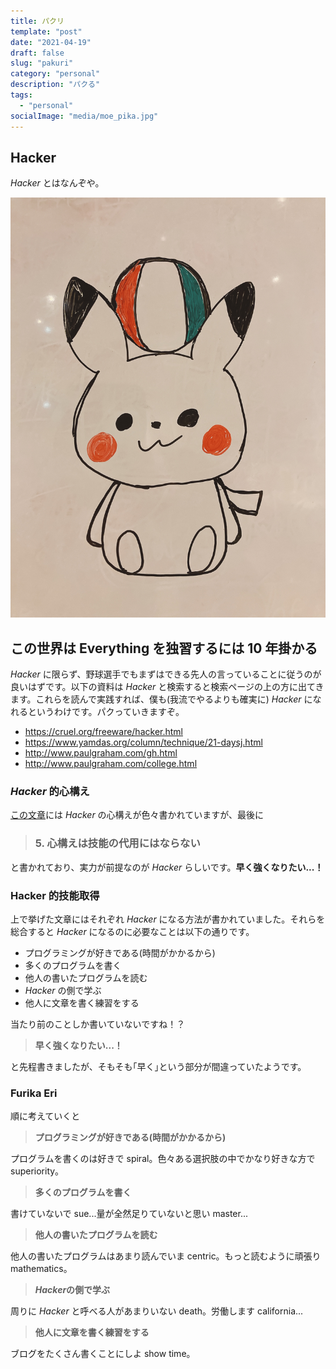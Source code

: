 ```yaml
---
title: パクリ
template: "post"
date: "2021-04-19"
draft: false
slug: "pakuri"
category: "personal"
description: "パクる"
tags:
  - "personal"
socialImage: "media/moe_pika.jpg"
---
```


## Hacker

_Hacker_ とはなんぞや。

![moe_pika](/media/moe_pika.jpg)

## この世界は Everything を独習するには 10 年掛かる

_Hacker_ に限らず、野球選手でもまずはできる先人の言っていることに従うのが良いはずです。以下の資料は _Hacker_ と検索すると検索ページの上の方に出てきます。これらを読んで実践すれば、僕も(我流でやるよりも確実に) _Hacker_ になれるというわけです。パクっていきますぞ。

- <https://cruel.org/freeware/hacker.html>
- <https://www.yamdas.org/column/technique/21-daysj.html>
- <http://www.paulgraham.com/gh.html>
- <http://www.paulgraham.com/college.html>

### _Hacker_ 的心構え

[この文章](https://cruel.org/freeware/hacker.html)には _Hacker_ の心構えが色々書かれていますが、最後に

> ### 5. 心構えは技能の代用にはならない

と書かれており、実力が前提なのが _Hacker_ らしいです。**早く強くなりたい...！**

### Hacker 的技能取得

上で挙げた文章にはそれぞれ _Hacker_ になる方法が書かれていました。それらを総合すると _Hacker_ になるのに必要なことは以下の通りです。

- プログラミングが好きである(時間がかかるから)
- 多くのプログラムを書く
- 他人の書いたプログラムを読む
- _Hacker_ の側で学ぶ
- 他人に文章を書く練習をする

当たり前のことしか書いていないですね！？

> **早く強くなりたい...！**

と先程書きましたが、そもそも｢早く｣という部分が間違っていたようです。

### Furika Eri

順に考えていくと

> **プログラミングが好きである(時間がかかるから)**

プログラムを書くのは好きで spiral。色々ある選択肢の中でかなり好きな方で superiority。

> **多くのプログラムを書く**

書けていないで sue...量が全然足りていないと思い master...

> **他人の書いたプログラムを読む**

他人の書いたプログラムはあまり読んでいま centric。もっと読むように頑張り mathematics。

> ***Hacker*の側で学ぶ**

周りに _Hacker_ と呼べる人があまりいない death。労働します california...

> **他人に文章を書く練習をする**

ブログをたくさん書くことにしよ show time。
